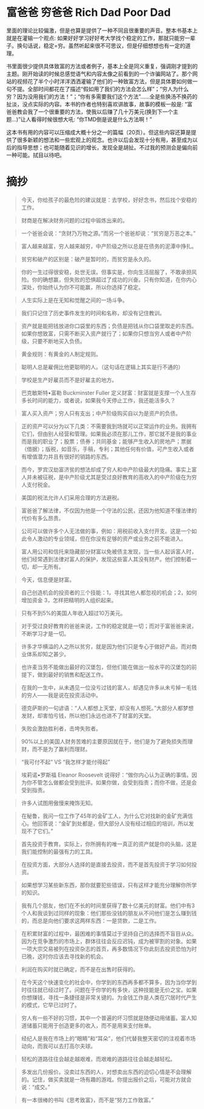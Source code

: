 # 富爸爸 穷爸爸 Rich Dad Poor Dad

里面的理论比较偏激，但是也算是提供了一种不同且很重要的声音。整本书基本上就是在灌输一个观点: 如果好好学习好好考大学找个稳定的工作，那就只能穷一辈子。换句话说，稳定=穷。虽然听起来很不可思议，但是仔细想想也有一定的道理。

书里面很少提供具体致富的方法或者例子，基本上全是同义重复，强调刚才提到的主题。刚开始读的时候总感觉语气和内容太像之前看到的一个诈骗网站了。那个网站的视频花了半个小时洋洋洒洒灌输了他们的一种致富方法，但是具体要如何做一句不提。全部时间都花在了描述“假如用了我们的方法会怎么样”；“穷人为什么穷？因为没用我们的方法！”；“你有多需要我们这个方法”......全是些换汤不换药的扯淡，没点实际的内容。本书的作者也特别喜欢讲故事，故事的模板一般是: “富爸爸教会我了一个很重要的方法，使我以后赚了几十万美元(换到下一个主题...)”让人看得时候很想大吼: “你TMD倒是说是什么方法啊！”

这本书有用的内容可以压缩成大概十分之一的篇幅（20页）。但这些内容还算是提供了很多新颖的想法和一些宏观上的观念。也许以后会发现十分有用，甚至成为以后的指导思想；也可能随着见识的增长，发现全是胡扯。不过我的预测会是偏向前一种可能。拭目以待吧。

# 摘抄 

> 今天，你给孩子的最危险的建议就是：去学校，好好念书，然后找个安稳的工作。

> 财商是在解决财务问题的过程中锻炼出来的。

> 一个爸爸会说：“贪财乃万物之源。”而另一个爸爸却说：“贫穷是万恶之本。”

> 富人越来越富，穷人越来越穷，中产阶级之所以总是在债务的泥潭中挣扎。

> 贫穷和破产的区别是：破产是暂时的，而贫穷是永久的。

> 你的一生过得很安稳，处世无误。但事实是，你向生活屈服了，不敢承担风险。你的确想赢，但失败的恐惧超过了成功的兴奋。只有你知道，在你内心深处，你始终认为你不可能赢，所以你选择了稳定。

> 人生实际上是在无知和觉醒之间的一场斗争。

> 我们只记住了历史事件发生的时间和名称，却没有记住教训。

> 资产就是能把钱放进你口袋里的东西；负债是把钱从你口袋里取走的东西。如果你想致富，只需不断买入资产就行了；如果你只想当穷人或者中产阶级，只要不断地买入负债。

> 黄金规则：有黄金的人制定规则。

> 聪明人总是雇佣比他更聪明的人。（这句话在逻辑上其实是行不通的）

> 学校是生产好雇员而不是好雇主的地方。

> 巴克敏斯特•富勒 Buckminster Fuller 定义财富：财富就是支撑一个人生存多长时间的能力，或者说，如果我今天停止工作，我还能活多久？

> 富人买入资产；穷人只有支出；中产阶级购买自以为是资产的负债。

> 正的资产可以分为以下几类：不需要我到场就可以正常运作的业务。我拥有它们，但由别人经营和管理。如果我必须在那儿工作，那它就不是我的事业而是我的职业了；股票；债券；共同基金；能够产生收入的房地产；票据（借据）；版税，如音乐，手稿，专利；其他任何有价值，可产生收入或者有增值潜力并且有很好的销路的东西。

> 而今，罗宾汉劫富济贫的想法却成了穷人和中产阶级最大的隐痛。事实上富人并未被征税，是中产阶级尤其是受过良好教育的高收入的中产阶级在为穷人支付税金。

> 美国的税法允许人们采用合理的方法避税。

> 富爸爸了解法律，不仅因为他是一个守法的公民，还因为他知道不懂法律的代价有多么昂贵。

> 公司可以做许多个人无法做的事，例如：用税前收入支付开支。这是一个如此令人激动的专业领域，但在你没有足够的资产或业务之前不能进入。

> 富人用公司和信托来隐藏部分财富以免被债主发现，当一些人起诉富人时，他们经常遇到法律对富人的保护，发现这些富人其没有财产。他们控制着一切，却一无所有。

> 今天，信息便是财富。

> 自己创造机会的投资者的三个技能：1，寻找其他人都忽视的机会；2，如何增加资金 3，怎样把精明的人组织起来。

> 只有不到5%的美国人年收入超过10万美元。

> 对于受过良好教育的爸爸来说，工作的稳定就是一切；而对于富爸爸来说，不断学习才是一切。

> 许多才华横溢的人之所以贫穷，就是因为他们只是专心于做好产品，而对商业体系却知之甚少。

> 也许麦当劳不能做出最好的汉堡包，但他们能在做出一般水平的汉堡包的前提下，做到最好的销售和配送工作。

> 在我的一生中，从未遇见一位没亏过钱的富人，却遇见许多从未亏掉一毛钱的穷人——我是说在投资活动中。

> 德克萨斯的一句谚语：“人人都想上天堂，却没有人想死。”大部分人都梦想发财，却害怕亏钱，所以他们永远也进不了财富的天堂。

> 失败会激励胜利者，击垮失败者。

> 90%以上的美国人财务苦难的主要原因就在于，他们是为了避免损失而理财，而不是为了赢利而理财。

> “我可付不起” VS “我怎样才能付得起”

>  埃莉诺•罗斯福 Eleanor Roosevelt 说得好：“做你内心认为正确的事情。因为你不管怎么做都会受到批评。如果你做，会受到指责；而你不做，还是会受到指责。

> 许多人试图用傲慢来掩饰无知。

> 在秘鲁，我问一位工作了45年的金矿工人，为什么它对找新的金矿充满信心。他回答说：“金矿到处都是，但大部分人没有经过相应的培训，所以发现不了它们。”

> 首先投资于教育。实际上，你所拥有的唯一真正的资产就是你的头脑，这是我们能控制的最强有力的工具。

> 在投资方面，大部分人选择的是直接去投资，而不是首先投资于学习如何投资。

> 如果想学习某些新东西，那你就要犯些错误，只有这样才能充分理解你所学的知识。

> 我有几个朋友，他们在不长的时间里获得了数十亿美元的财富。他们中有3个人和我谈到过同样的现象：他们那些没钱的朋友从不问他们是怎么赚到钱的，而总是向他们要求这两样东西：一是贷款，二是工作。

> 在积累财富的过程中，最困难的事情莫过于坚持自己的选择而不盲目从众。因为在竞争激烈的市场上，群体往往会反应迟钝，成为被宰割的对象。如果一项大宗交易被列在投资杂志的首页，再多数情况下你此刻去投资恐怕为时已晚，这时你应该去寻找新的机会。

> 利润在购买时就已确定，而不是在出售时获得的。

> 在今天这个快速变化的社会中，你学到的东西再多都不算多，因为当你学到时往往就已经过时了。问题在于你学的有多快，这种技能是无价之宝。如果你想赚钱，寻找一条捷径是非常关键的。为金钱工作是人类在穴居时代产生的模式，它早已过时了。

> 穷人有一些不好的习惯，其中一个普遍的坏习惯就是随便动用储蓄。富人知道储蓄只能用于创造更多的收入，而不是用来支付账单。

> 经纪人是我在市场上的“眼睛”和“耳朵”，他们代替我整天密切的注视着市场动向，而我可以去打高尔夫球。

> 轻松的道路往往会越走越艰难，而艰难的道路往往会越走越轻松。

> 多发出几份报价。没卖过东西的人，对想卖出东西的迫切心情是不会理解的。记住，做买卖就是一场有趣的游戏。你提出报价之后，可能对方就会说：“成交。”

> 有一本很棒的书叫《思考致富》，而不是“努力工作致富。”